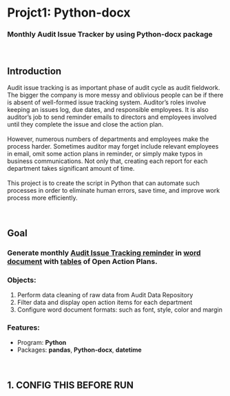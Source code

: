 # Projct1: Python-docx 
### **Monthly Audit Issue Tracker by using Python-docx package**

<br/>

## Introduction

Audit issue tracking is as important phase of audit cycle as audit fieldwork. The bigger the company is more messy and oblivious people can be if there is absent of well-formed issue tracking system.
Auditor’s roles involve keeping an issues log, due dates, and responsible employees. It is also auditor’s job to send reminder emails to directors and employees involved until they complete the issue and close the action plan.\
\
However, numerous numbers of departments and employees make the process harder. Sometimes auditor may forget include relevant employees in email, omit some action plans in reminder, or simply make typos in business communications. Not only that, creating each report for each department takes significant amount of time. \
\
This project is to create the script in Python that can automate such processes in order to eliminate human errors, save time, and improve work process more efficiently.

<br/>

## Goal
### Generate monthly <ins>Audit Issue Tracking reminder</ins> in <ins>word document</ins> with <ins>tables</ins> of Open Action Plans.

### Objects:
1. Perform data cleaning of raw data from Audit Data Repository
2. Filter data and display open action items for each department
3. Configure word document formats: such as font, style, color and margin

### Features: 
* Program: **Python**
* Packages: **pandas**, **Python-docx**, **datetime**

<br/>

## 1. CONFIG THIS BEFORE RUN
